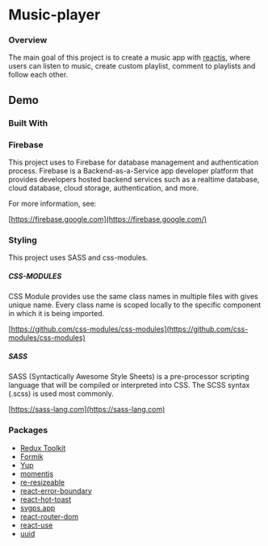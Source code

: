 # Music-player

### Overview

The main goal of this project is to create a music app with [reactjs](https://reactjs.org/), where users can listen to music, create custom playlist, comment to playlists and follow each other.


## Demo

### Built With

### Firebase

This project uses to Firebase for database management and authentication process. Firebase is a Backend-as-a-Service app developer platform that provides developers hosted backend services such as a realtime database, cloud database, cloud storage, authentication, and more.

For more information, see:

[https://firebase.google.com](https://firebase.google.com/)

### Styling

This project uses SASS and css-modules.

##### CSS-MODULES

CSS Module provides use the same class names in multiple files with gives unique name. Every class name is scoped locally to the specific component in which it is being imported.

[https://github.com/css-modules/css-modules](https://github.com/css-modules/css-modules)

##### SASS

SASS (Syntactically Awesome Style Sheets) is a pre-processor scripting language that will be compiled or interpreted into CSS. The SCSS syntax (.scss) is used most commonly.

[https://sass-lang.com](https://sass-lang.com)

### Packages

* [Redux Toolkit](https://redux-toolkit.js.org/)
* [Formik](https://formik.org/)
* [Yup](https://github.com/jquense/yup)
* [momentjs](momentjs.com)
* [re-resizeable](https://www.npmjs.com/package/re-resizable)
* [react-error-boundary](https://www.npmjs.com/package/react-error-boundary)
* [react-hot-toast](https://www.npmjs.com/package/react-hot-toast)
* [svgps.app](https://svgps.app/)
* [react-router-dom](https://reactrouter.com/)
* [react-use](https://www.npmjs.com/package/react-use)
* [uuid](https://www.npmjs.com/package/uuid)
